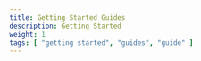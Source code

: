 ```yaml
---
title: Getting Started Guides
description: Getting Started
weight: 1
tags: [ "getting started", "guides", "guide" ]
---
```

